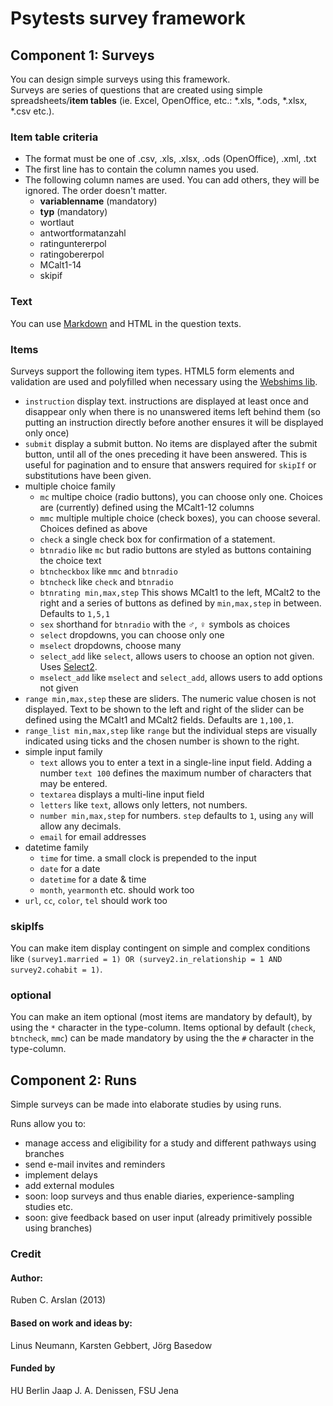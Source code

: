 # Psytests survey framework

## Component 1: Surveys

You can design simple surveys using this framework.  
Surveys are series of questions that are created using simple spreadsheets/**item tables** (ie. Excel, OpenOffice, etc.: *.xls, *.ods, *.xlsx, *.csv etc.).

### Item table criteria

* The format must be one of .csv, .xls, .xlsx, .ods (OpenOffice), .xml, .txt
* The first line has to contain the column names you used.
* The following column names are used. You can add others, they will be ignored. The order doesn't matter.
	* **variablenname** (mandatory)
	* **typ** (mandatory)
	* wortlaut
	* antwortformatanzahl
	* ratinguntererpol 
	* ratingobererpol
	* MCalt1-14
	* skipif

### Text
You can use [Markdown](http://daringfireball.net/projects/markdown/) and HTML in the question texts.

### Items
Surveys support the following item types. HTML5 form elements and validation are used and polyfilled when necessary using the [Webshims lib](http://afarkas.github.io/webshim/demos/index.html).

* `instruction` display text. instructions are displayed at least once and disappear only when there is no unanswered items left behind them (so putting an instruction directly before another ensures it will be displayed only once)
* `submit` display a submit button. No items are displayed after the submit button, until all of the ones preceding it have been answered. This is useful for pagination and to ensure that answers required for `skipIf` or substitutions have been given. 
* multiple choice family
	* `mc` multipe choice (radio buttons), you can choose only one. Choices are (currently) defined using the MCalt1-12 columns
	* `mmc` multiple multiple choice (check boxes), you can choose several. Choices defined as above
	* `check` a single check box for confirmation of a statement.
	* `btnradio` like `mc` but radio buttons are styled as buttons containing the choice text
	* `btncheckbox` like `mmc` and `btnradio`
	* `btncheck` like `check` and `btnradio`
	* `btnrating min,max,step` This shows MCalt1 to the left, MCalt2 to the right and a series of buttons as defined by `min,max,step` in between. Defaults to `1,5,1`
	* `sex` shorthand for `btnradio` with the ♂, ♀ symbols as choices
	* `select` dropdowns, you can choose only one
	* `mselect` dropdowns, choose many
	* `select_add` like `select`, allows users to choose an option not given. Uses [Select2](http://ivaynberg.github.io/select2/).
	* `mselect_add` like `mselect` and `select_add`, allows users to add options not given
* `range min,max,step` these are sliders. The numeric value chosen is not displayed. Text to be shown to the left and right of the slider can be defined using the MCalt1 and MCalt2 fields. Defaults are `1,100,1`.
* `range_list min,max,step` like `range` but the individual steps are visually indicated using ticks and the chosen number is shown to the right. 
* simple input family
	* `text` allows you to enter a text in a single-line input field. Adding a number `text 100` defines the maximum number of characters that may be entered.
	* `textarea` displays a multi-line input field
	* `letters` like `text`, allows only letters, not numbers.
	* `number min,max,step` for numbers. `step` defaults to `1`, using `any` will allow any decimals.
	* `email` for email addresses
* datetime family
	* `time` for time. a small clock is prepended to the input
	* `date` for a date
	* `datetime` for a date & time
	* `month`, `yearmonth` etc. should work too
* `url`, `cc`, `color`, `tel` should work too

### skipIfs

You can make item display contingent on simple and complex conditions like `(survey1.married = 1) OR (survey2.in_relationship = 1 AND survey2.cohabit = 1)`.

### optional

You can make an item optional (most items are mandatory by default), by using the `*` character in the type-column. Items optional by default (`check`, `btncheck`, `mmc`) can be made mandatory by using the the `#` character in the type-column.


## Component 2: Runs

Simple surveys can be made into elaborate studies by using runs.

Runs allow you to:

* manage access and eligibility for a study and different pathways using branches
* send e-mail invites and reminders
* implement delays
* add external modules
* soon: loop surveys and thus enable diaries, experience-sampling studies etc.
* soon: give feedback based on user input (already primitively possible using branches)

### Credit

#### Author:
Ruben C. Arslan (2013)

#### Based on work and ideas by:
Linus Neumann, Karsten Gebbert, Jörg Basedow

#### Funded by 
HU Berlin Jaap J. A. Denissen, FSU Jena